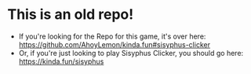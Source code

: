# This is an old repo!

- If you're looking for the Repo for this game, it's over here: https://github.com/AhoyLemon/kinda.fun#sisyphus-clicker
- Or, if you're just looking to play Sisyphus Clicker, you should go here: https://kinda.fun/sisyphus
